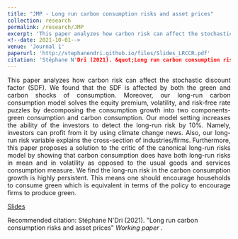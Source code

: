 ```yaml
---
title: "JMP - Long run carbon consumption risks and asset prices"
collection: research
permalink: /research/JMP
excerpt: 'This paper analyzes how carbon risk can affect the stochastic discount factor (SDF). We found that the SDF is affected by both the green and carbon shocks of consumption. Moreover, our long-run carbon consumption model solves the equity premium, volatility, and risk-free rate puzzles by decomposing the consumption growth into two components- green consumption and carbon consumption. Our model setting increases the ability of the investors to detect the long-run risk by 10%. Namely, investors can profit from it by using climate change news. Also, our long-run risk variable explains the cross-section of industries/firms. Furthermore, this paper proposes a solution to the critic of the canonical long-run risks model by showing that carbon consumption does have both long-run risks in mean and in volatility as opposed to the usual goods and services consumption measure. We find the long-run risk in the carbon consumption growth is highly persistent. This means one should encourage households to consume green which is equivalent in terms of the policy to encourage firms to produce green.'
<!--date: 2021-10-01-->
venue: 'Journal 1'
paperurl: 'http://stephanendri.github.io/files/Slides_LRCCR.pdf'
citation: 'Stéphane N'Dri (2021). &quot;Long run carbon consumption risks and asset prices.&quot; <i>Working paper </i>.'
---
```

<div style="text-align: justify "> This paper analyzes how carbon risk can affect the stochastic discount factor (SDF). We found that the SDF is affected by both the green and carbon shocks of consumption. Moreover, our long-run carbon consumption model solves the equity premium, volatility, and risk-free rate puzzles by decomposing the consumption growth into two components- green consumption and carbon consumption. Our model setting increases the ability of the investors to detect the long-run risk by 10%. Namely, investors can profit from it by using climate change news. Also, our long-run risk variable explains the cross-section of industries/firms. Furthermore, this paper proposes a solution to the critic of the canonical long-run risks model by showing that carbon consumption does have both long-run risks in mean and in volatility as opposed to the usual goods and services consumption measure. We find the long-run risk in the carbon consumption growth is highly persistent. This means one should encourage households to consume green which is equivalent in terms of the policy to encourage firms to produce green.</div>


[Slides](http://stephanendri.github.io/files/Slides_LRCCR.pdf)

<!--[Paper](http://stephanendri.github.io/files/JMP.pdf) -->

Recommended citation: Stéphane N'Dri (2021). "Long run carbon consumption risks and asset prices"  <i>Working paper </i>.
